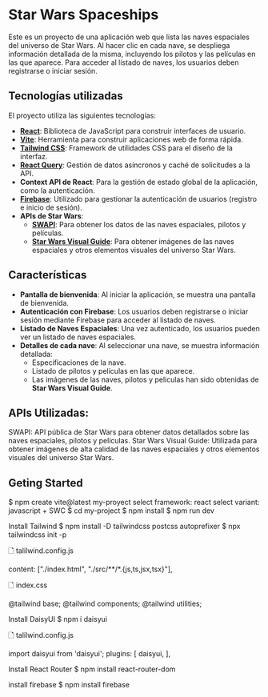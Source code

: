 # Star Wars Spaceships

Este es un proyecto de una aplicación web que lista las naves espaciales del universo de Star Wars. Al hacer clic en cada nave, se despliega información detallada de la misma, incluyendo los pilotos y las películas en las que aparece. Para acceder al listado de naves, los usuarios deben registrarse o iniciar sesión.

## Tecnologías utilizadas

El proyecto utiliza las siguientes tecnologías:

- **[React](https://reactjs.org/)**: Biblioteca de JavaScript para construir interfaces de usuario.
- **[Vite](https://vitejs.dev/)**: Herramienta para construir aplicaciones web de forma rápida.
- **[Tailwind CSS](https://tailwindcss.com/)**: Framework de utilidades CSS para el diseño de la interfaz.
- **[React Query](https://tanstack.com/query/latest)**: Gestión de datos asíncronos y caché de solicitudes a la API.
- **Context API de React**: Para la gestión de estado global de la aplicación, como la autenticación.
- **[Firebase](https://firebase.google.com/)**: Utilizado para gestionar la autenticación de usuarios (registro e inicio de sesión).
- **APIs de Star Wars**:
  - **[SWAPI](https://swapi.dev/)**: Para obtener los datos de las naves espaciales, pilotos y películas.
  - **[Star Wars Visual Guide](https://starwars-visualguide.com/)**: Para obtener imágenes de las naves espaciales y otros elementos visuales del universo Star Wars.

## Características

- **Pantalla de bienvenida**: Al iniciar la aplicación, se muestra una pantalla de bienvenida.
- **Autenticación con Firebase**: Los usuarios deben registrarse o iniciar sesión mediante Firebase para acceder al listado de naves.
- **Listado de Naves Espaciales**: Una vez autenticado, los usuarios pueden ver un listado de naves espaciales.
- **Detalles de cada nave**: Al seleccionar una nave, se muestra información detallada:
  - Especificaciones de la nave.
  - Listado de pilotos y películas en las que aparece.
  - Las imágenes de las naves, pilotos y peliculas han sido obtenidas de **Star Wars Visual Guide**.
 
## APIs Utilizadas:
SWAPI: API pública de Star Wars para obtener datos detallados sobre las naves espaciales, pilotos y películas.
Star Wars Visual Guide: Utilizada para obtener imágenes de alta calidad de las naves espaciales y otros elementos visuales del universo Star Wars.

## Geting Started

$ npm create vite@latest my-proyect
select framework:    react
select variant:      javascript + SWC
$ cd my-project
$ npm install
$ npm run dev

Install Tailwind
$ npm install -D tailwindcss postcss autoprefixer
$ npx tailwindcss init -p

🗋 talilwind.config.js

 content: ["./index.html", "./src/**/*.{js,ts,jsx,tsx}"],
 
🗋 index.css

@tailwind base;
@tailwind components;
@tailwind utilities;

Install DaisyUI
$ npm i daisyui

🗋 talilwind.config.js

import daisyui from 'daisyui';
  plugins: [
    daisyui,
  ],

Install React Router
$ npm install react-router-dom

install firebase
$ npm install firebase


